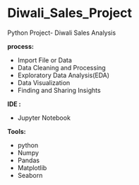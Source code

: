 # Diwali_Sales_Project

Python Project- Diwali Sales Analysis

**process:**
- Import File or Data
- Data Cleaning and Processing
- Exploratory Data Analysis(EDA)
- Data Visualization
- Finding and Sharing Insights

**IDE :**
- Jupyter Notebook

**Tools:**
  - python
  - Numpy
  - Pandas
  - Matplotlib
  - Seaborn
